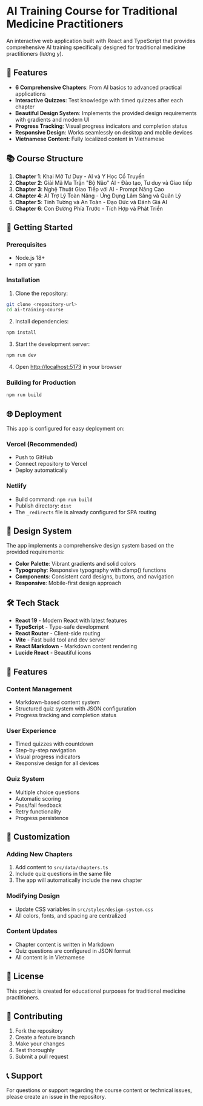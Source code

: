 # AI Training Course for Traditional Medicine Practitioners

An interactive web application built with React and TypeScript that provides comprehensive AI training specifically designed for traditional medicine practitioners (lương y).

## 🎯 Features

- **6 Comprehensive Chapters**: From AI basics to advanced practical applications
- **Interactive Quizzes**: Test knowledge with timed quizzes after each chapter
- **Beautiful Design System**: Implements the provided design requirements with gradients and modern UI
- **Progress Tracking**: Visual progress indicators and completion status
- **Responsive Design**: Works seamlessly on desktop and mobile devices
- **Vietnamese Content**: Fully localized content in Vietnamese

## 📚 Course Structure

1. **Chapter 1**: Khai Mở Tư Duy - AI và Y Học Cổ Truyền
2. **Chapter 2**: Giải Mã Ma Trận "Bộ Não" AI - Đào tạo, Tư duy và Giao tiếp
3. **Chapter 3**: Nghệ Thuật Giao Tiếp với AI - Prompt Nâng Cao
4. **Chapter 4**: AI Trợ Lý Toàn Năng - Ứng Dụng Lâm Sàng và Quản Lý
5. **Chapter 5**: Tinh Tường và An Toàn - Đạo Đức và Đánh Giá AI
6. **Chapter 6**: Con Đường Phía Trước - Tích Hợp và Phát Triển

## 🚀 Getting Started

### Prerequisites

- Node.js 18+ 
- npm or yarn

### Installation

1. Clone the repository:
```bash
git clone <repository-url>
cd ai-training-course
```

2. Install dependencies:
```bash
npm install
```

3. Start the development server:
```bash
npm run dev
```

4. Open [http://localhost:5173](http://localhost:5173) in your browser

### Building for Production

```bash
npm run build
```

## 🌐 Deployment

This app is configured for easy deployment on:

### Vercel (Recommended)
- Push to GitHub
- Connect repository to Vercel
- Deploy automatically

### Netlify
- Build command: `npm run build`
- Publish directory: `dist`
- The `_redirects` file is already configured for SPA routing

## 🎨 Design System

The app implements a comprehensive design system based on the provided requirements:

- **Color Palette**: Vibrant gradients and solid colors
- **Typography**: Responsive typography with clamp() functions
- **Components**: Consistent card designs, buttons, and navigation
- **Responsive**: Mobile-first design approach

## 🛠️ Tech Stack

- **React 19** - Modern React with latest features
- **TypeScript** - Type-safe development
- **React Router** - Client-side routing
- **Vite** - Fast build tool and dev server
- **React Markdown** - Markdown content rendering
- **Lucide React** - Beautiful icons

## 📱 Features

### Content Management
- Markdown-based content system
- Structured quiz system with JSON configuration
- Progress tracking and completion status

### User Experience
- Timed quizzes with countdown
- Step-by-step navigation
- Visual progress indicators
- Responsive design for all devices

### Quiz System
- Multiple choice questions
- Automatic scoring
- Pass/fail feedback
- Retry functionality
- Progress persistence

## 🔧 Customization

### Adding New Chapters
1. Add content to `src/data/chapters.ts`
2. Include quiz questions in the same file
3. The app will automatically include the new chapter

### Modifying Design
- Update CSS variables in `src/styles/design-system.css`
- All colors, fonts, and spacing are centralized

### Content Updates
- Chapter content is written in Markdown
- Quiz questions are configured in JSON format
- All content is in Vietnamese

## 📄 License

This project is created for educational purposes for traditional medicine practitioners.

## 🤝 Contributing

1. Fork the repository
2. Create a feature branch
3. Make your changes
4. Test thoroughly
5. Submit a pull request

## 📞 Support

For questions or support regarding the course content or technical issues, please create an issue in the repository.
